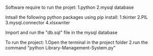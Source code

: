 Software require to run the projet:
	1.python
	2.mysql database

Intsall the following python packages using pip install:
	1.tkinter
	2.PIL
	3.mysql.connector
	4.xlsxwriter

Import and run the "db.sql" file in the mysql database

To run the project:
	1.Open the terminal in the project folder
	2.run the command   "python Library-Management-System.py"
